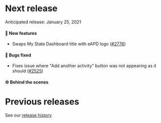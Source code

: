 # Next release

Anticipated release: January 25, 2021

#### 🚀 New features

- Swaps My State Dashboard title with eAPD logo ([#2776])


#### 🐛 Bugs fixed
- Fixes issue where "Add another activity" button was not appearing as it should ([#2525])


#### ⚙️ Behind the scenes


# Previous releases

See our [release history](https://github.com/CMSgov/eAPD/releases)

[#2525]: https://github.com/CMSgov/eAPD/issues/2525
[#2776]: https://github.com/CMSgov/eAPD/issues/2776